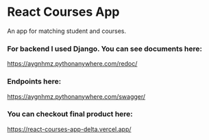 # React Courses App

An app for matching student and courses. 

### For backend I used Django. You can see documents here:
https://aygnhmz.pythonanywhere.com/redoc/

### Endpoints here:
https://aygnhmz.pythonanywhere.com/swagger/

### You can checkout final product here:
https://react-courses-app-delta.vercel.app/

